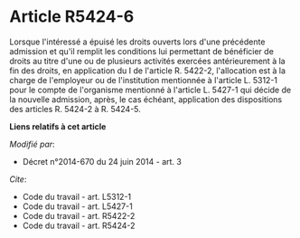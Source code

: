 # Article R5424-6

Lorsque l'intéressé a épuisé les droits ouverts lors d'une précédente admission et qu'il remplit les conditions lui
permettant de bénéficier de droits au titre d'une ou de plusieurs activités exercées antérieurement à la fin des droits, en
application du I de l'article R. 5422-2, l'allocation est à la charge de l'employeur ou de l'institution mentionnée à
l'article L. 5312-1 pour le compte de l'organisme mentionné à l'article L. 5427-1 qui décide de la nouvelle admission, après,
le cas échéant, application des dispositions des articles R. 5424-2 à R. 5424-5.

**Liens relatifs à cet article**

_Modifié par_:

  - Décret n°2014-670 du 24 juin 2014 - art. 3

_Cite_:

  - Code du travail - art. L5312-1
  - Code du travail - art. L5427-1
  - Code du travail - art. R5422-2
  - Code du travail - art. R5424-2
